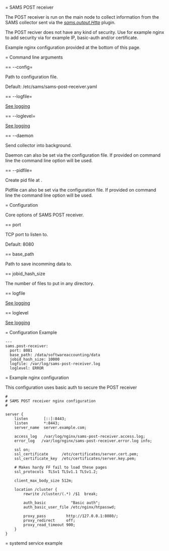 
= SAMS POST receiver

The POST receiver is run on the main node to collect information from the SAMS collector sent via the [*sams.output.Http*](output/Http.md) plugin.

The POST reciver does not have any kind of security. Use for example nginx to add security via for example IP, basic-auth and/or certificate.

Example nginx configuration provided at the bottom of this page.

= Command line arguments

== --config=<file>

Path to configuration file.

Default: /etc/sams/sams-post-receiver.yaml

== --logfile=<filename>

[See logging](logging.md)

== --loglevel=

[See logging](logging.md)

== --daemon

Send collector into background.

Daemon can also be set via the configuration file. If provided on command line the command line option will be used.

== --pidfile=<path>

Create pid file at <path>.

Pidfile can also be set via the configuration file. If provided on command line the command line option will be used.

= Configuration

Core options of SAMS POST receiver.

== port

TCP port to listen to.

Default: 8080

== base_path

Path to save incomming data to.

== jobid_hash_size

The number of files to put in any directory.

== logfile

[See logging](logging.md)

== loglevel

[See logging](logging.md)

= Configuration Example

```
---
sams.post-receiver:  
  port: 8081
  base_path: /data/softwareaccounting/data
  jobid_hash_size: 10000
  logfile: /var/log/sams-post-receiver.log
  loglevel: ERROR
```

= Example nginx configuration

This configuration uses basic auth to secure the POST receiver

```
#
# SAMS POST receiver nginx configuration
#

server {
    listen       [::]:8443;
    listen       *:8443;
    server_name  server.example.com;

    access_log   /var/log/nginx/sams-post-receiver.access.log;
    error_log   /var/log/nginx/sams-post-receiver.error.log info; 

    ssl on;
    ssl_certificate      /etc/certificates/server.cert.pem;
    ssl_certificate_key  /etc/certificates/server.key.pem;

    # Makes hardy FF fail to load these pages
    ssl_protocols  TLSv1 TLSv1.1 TLSv1.2;

    client_max_body_size 512m;

    location /cluster {
        rewrite /cluster/(.*) /$1  break;

        auth_basic           "Basic auth";
        auth_basic_user_file /etc/nginx/htpasswd; 

        proxy_pass         http://127.0.0.1:8080/;
        proxy_redirect     off;
        proxy_read_timeout 900;
    }
}
```

= systemd service example

```
```
